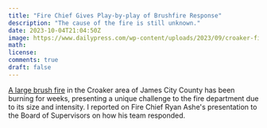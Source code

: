 ```yaml
---
title: "Fire Chief Gives Play-by-play of Brushfire Response"
description: "The cause of the fire is still unknown."
date: 2023-10-04T21:04:50Z
image: https://www.dailypress.com/wp-content/uploads/2023/09/croaker-fire-two.jpg?w=1521
math: 
license: 
comments: true
draft: false
---
```


[A large brush fire](https://www.dailypress.com/2023/09/28/croaker-brush-fire-still-burning-could-be-even-longer-before-its-extinguised/) in the Croaker area of James City County has been burning for weeks, presenting a unique challenge to the fire department due to its size and intensity. I reported on Fire Chief Ryan Ashe's presentation to the Board of Supervisors on how his team responded.
